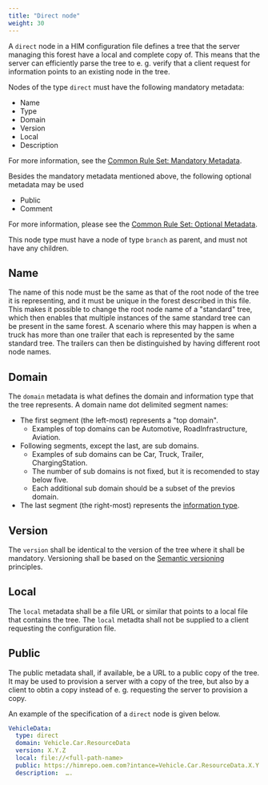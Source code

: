 ```yaml
---
title: "Direct node"
weight: 30
---
```


A `direct` node in a HIM configuration file defines a tree that the server managing this forest have a local and complete copy of.
This means that the server can efficiently parse the tree to e. g. verify that a client request for information points to an existing node in the tree.

Nodes of the type `direct` must have the following mandatory metadata:
- Name
- Type
- Domain
- Version
- Local
- Description

For more information, see the [Common Rule Set: Mandatory Metadata](/hierarchical_information_model/common_rule_set/basics#mandatory-metadata).

Besides the mandatory metadata mentioned above, the following optional metadata may be used
- Public
- Comment

For more information, please see the [Common Rule Set: Optional Metadata](/hierarchical_information_model/common_rule_set/basics#optional-metadata).

This node type must have a node of type `branch` as parent, and must not have any children.

## Name

The name of this node must be the same as that of the root node of the tree it is representing,
and it must be unique in the forest described in this file.
This makes it possible to change the root node name of a "standard" tree,
which then enables that multiple instances of the same standard tree can be present in the same forest.
A scenario  where this may happen is when a truck has more than one trailer that each is represented by the same standard tree.
The trailers can then be distinguished by having different root node names.

## Domain

The `domain` metadata is what defines the domain and information type that the tree represents.
A domain name dot delimited segment names:
- The first segment (the left-most) represents a "top domain".
  - Examples of top domains can be Automotive, RoadInfrastructure, Aviation.
- Following segments, except the last, are sub domains.
  - Examples of sub domains can be Car, Truck, Trailer, ChargingStation.
  - The number of sub domains is not fixed, but it is recomended to stay below five.
  - Each additional sub domain should be a subset of the previos domain.
- The last segment (the right-most) represents the [information type](/hierarchical_information_model/).

## Version

The `version` shall be identical to the version of the tree where it shall be mandatory.
Versioning shall be based on the [Semantic versioning](https://semver.org/spec/v2.0.0.html) principles.

## Local

The `local` metadata shall be a file URL or similar that points to a local file that contains the tree.
The `local` metadta shall not be supplied to a client requesting the configuration file.

## Public

The public metadata shall, if available, be a URL to a public copy of the tree.
It may be used to provision a server with a copy of the tree,
but also by a client to obtin a copy instead of e. g. requesting the server to provision a copy.

An example of the specification of a `direct` node is given below.

```YAML
VehicleData:
  type: direct
  domain: Vehicle.Car.ResourceData
  version: X.Y.Z
  local: file://<full-path-name>
  public: https://himrepo.oem.com?intance=Vehicle.Car.ResourceData.X.Y.Z
  description:  ….
```
